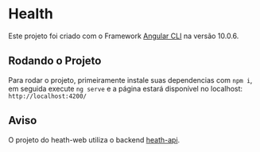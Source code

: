 # Health

Este projeto foi criado com o Framework [Angular CLI](https://github.com/angular/angular-cli) na versão 10.0.6.

## Rodando o Projeto

Para rodar o projeto, primeiramente instale suas dependencias com `npm i`, em seguida execute `ng serve` e a página estará disponível no localhost: `http://localhost:4200/`

## Aviso

O projeto do heath-web utiliza o backend [heath-api](https://github.com/Filipi1/heath-api).
